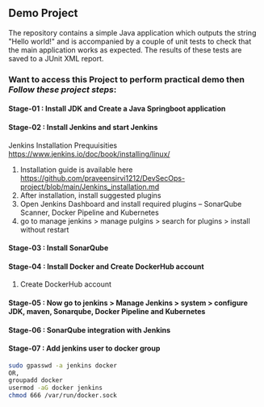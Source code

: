 ## Demo Project

The repository contains a simple Java application which outputs the string
"Hello world!" and is accompanied by a couple of unit tests to check that the
main application works as expected. The results of these tests are saved to a
JUnit XML report.

### Want to access this Project to perform practical demo then *Follow these project steps*:

#### Stage-01 : Install JDK and Create a Java Springboot application

#### Stage-02 : Install Jenkins and start Jenkins 
Jenkins Installation Prequuisities  https://www.jenkins.io/doc/book/installing/linux/
1. Installation guide is available here  https://github.com/praveensirvi1212/DevSecOps-project/blob/main/Jenkins_installation.md
1. After installation, install suggested plugins
1. Open Jenkins Dashboard and install required plugins – SonarQube Scanner, Docker Pipeline and Kubernetes
1. go to manage jenkins > manage pulgins > search for plugins > install without restart

#### Stage-03 : Install SonarQube

#### Stage-04 : Install Docker and Create DockerHub account
1. Create DockerHub account

#### Stage-05 : Now go to jenkins > Manage Jenkins > system > configure JDK, maven, Sonarqube, Docker Pipeline and Kubernetes

#### Stage-06 : SonarQube integration with Jenkins

#### Stage-07 : Add jenkins user to docker group
 ```sh 
sudo gpasswd -a jenkins docker
OR,
groupadd docker
usermod -aG docker jenkins
chmod 666 /var/run/docker.sock
 ``` 
